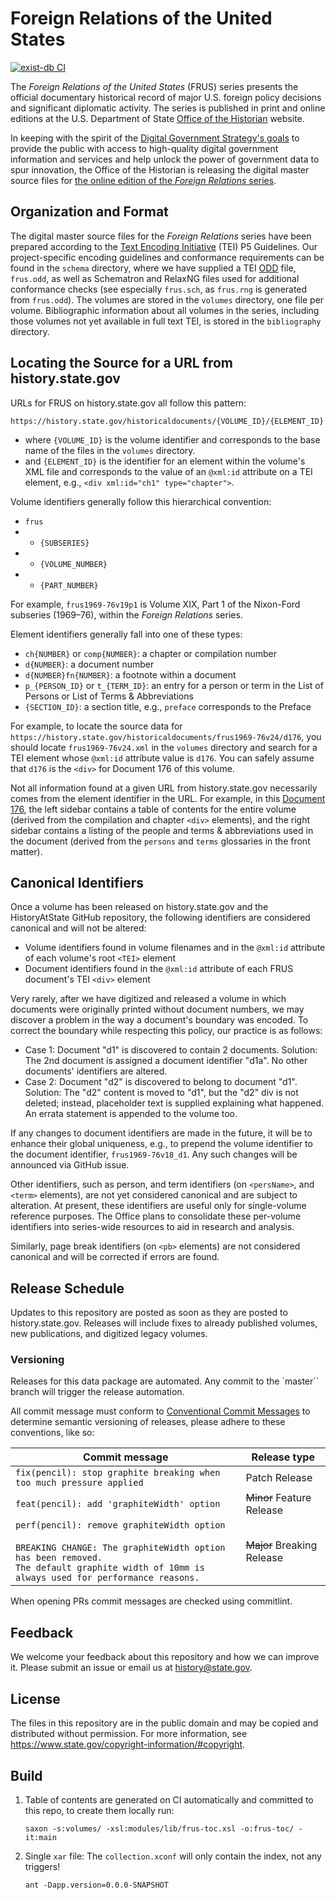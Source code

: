 # Foreign Relations of the United States

[![exist-db CI](https://github.com/HistoryAtState/frus/actions/workflows/build.yml/badge.svg)](https://github.com/HistoryAtState/frus/actions/workflows/build.yml)

The *Foreign Relations of the United States* (FRUS) series presents the official documentary historical
record of major U.S. foreign policy decisions and significant diplomatic activity.  The series is published
in print and online editions at the U.S. Department of State [Office of the Historian](https://history.state.gov/)
website.  

In keeping with the spirit of the
[Digital Government Strategy's goals](https://www.cio.gov/fed-it-topics/modernization/digital-strategy/)
to provide the public with access to high-quality digital government information and services
and help unlock the power of government data to spur innovation, the Office of the Historian
is releasing the digital master source files for [the online edition of the *Foreign Relations* series](https://history.state.gov/historicaldocuments).  

## Organization and Format

The digital master source files for the *Foreign Relations* series have been prepared according to the
[Text Encoding Initiative](http://www.tei-c.org/) (TEI) P5 Guidelines.  Our project-specific encoding guidelines and
conformance requirements can be found in the `schema` directory, where we have supplied a
TEI [ODD](http://www.tei-c.org/Guidelines/Customization/odds.xml) file, `frus.odd`, as well as Schematron
and RelaxNG files used for additional conformance checks (see especially `frus.sch`, as `frus.rng` is generated from
`frus.odd`).  The volumes are stored in the `volumes` directory, one file per volume.  Bibliographic information
about all volumes in the series, including those volumes not yet available in full text TEI, is stored in the
`bibliography` directory.

## Locating the Source for a URL from history.state.gov

URLs for FRUS on history.state.gov all follow this pattern:

  `https://history.state.gov/historicaldocuments/{VOLUME_ID}/{ELEMENT_ID}`

* where `{VOLUME_ID}` is the volume identifier and corresponds to the base name of the files in the `volumes` directory.
* and `{ELEMENT_ID}` is the identifier for an element within the volume's XML file and corresponds to the value of an `@xml:id` attribute on a TEI element, e.g., `<div xml:id="ch1" type="chapter">`.  

Volume identifiers generally follow this hierarchical convention:

* `frus`
* + `{SUBSERIES}`
* + `{VOLUME_NUMBER}`
* + `{PART_NUMBER}`

For example, `frus1969-76v19p1` is Volume XIX, Part 1 of the Nixon-Ford subseries (1969–76), within the *Foreign Relations* series.

Element identifiers generally fall into one of these types:

* `ch{NUMBER}` or `comp{NUMBER}`: a chapter or compilation number
* `d{NUMBER}`: a document number
* `d{NUMBER}fn{NUMBER}`: a footnote within a document
* `p_{PERSON_ID}` or `t_{TERM_ID}`: an entry for a person or term in the List of Persons or List of Terms & Abbreviations
* `{SECTION_ID}`: a section title, e.g., `preface` corresponds to the Preface

For example, to locate the source data for `https://history.state.gov/historicaldocuments/frus1969-76v24/d176`, you should locate `frus1969-76v24.xml` in the `volumes` directory and search for a TEI element whose `@xml:id` attribute value is `d176`.  You can safely assume that `d176` is the `<div>` for Document 176 of this volume.

Not all information found at a given URL from history.state.gov necessarily comes from the element identifier in the URL. For example, in this [Document 176](https://history.state.gov/historicaldocuments/frus1969-76v24/d176), the left sidebar contains a table of contents for the entire volume (derived from the compilation and chapter `<div>` elements), and the right sidebar contains a listing of the people and terms & abbreviations used in the document (derived from the `persons` and `terms` glossaries in the front matter).

## Canonical Identifiers

Once a volume has been released on history.state.gov and the HistoryAtState GitHub repository, the
following identifiers are considered canonical and will not be altered:

* Volume identifiers found in volume filenames and in the `@xml:id` attribute of each volume's root `<TEI>` element
* Document identifiers found in the `@xml:id` attribute of each FRUS document's TEI `<div>` element

Very rarely, after we have digitized and released a volume in which documents were originally
printed without document numbers, we may discover a problem in the way a document's boundary was encoded.
To correct the boundary while respecting this policy, our practice is as follows:

* Case 1: Document "d1" is discovered to contain 2 documents. Solution: The 2nd document is assigned a
document identifier "d1a". No other documents' identifiers are altered.
* Case 2: Document "d2" is discovered to belong to document "d1". Solution: The "d2" content is moved
to "d1", but the "d2" div is not deleted; instead, placeholder text is supplied explaining what happened.
An errata statement is appended to the volume too.

If any changes to document identifiers are made in the future, it will be to enhance their global uniqueness, e.g., to prepend the volume identifier to the document identifier, `frus1969-76v18_d1`. Any such changes will be announced via GitHub issue.

Other identifiers, such as person, and term identifiers (on `<persName>`, and `<term>` elements), are not yet
considered canonical and are subject to alteration. At present, these identifiers are useful only for
single-volume reference purposes. The Office plans to consolidate these per-volume identifiers into
series-wide resources to aid in research and analysis.

Similarly, page break identifiers (on `<pb>` elements) are not considered canonical and will be corrected
if errors are found.

## Release Schedule

Updates to this repository are posted as soon as they are posted to history.state.gov. Releases will
include fixes to already published volumes, new publications, and digitized legacy volumes.

### Versioning

Releases for this data package are automated. Any commit to the `master`` branch will trigger the release automation.

All commit message must conform to [Conventional Commit Messages](https://www.conventionalcommits.org/en/v1.0.0/) to determine semantic versioning of releases, please adhere to these conventions, like so:

| Commit message  | Release type |
|-----------------|--------------|
| `fix(pencil): stop graphite breaking when too much pressure applied` | Patch Release |
| `feat(pencil): add 'graphiteWidth' option` | ~~Minor~~ Feature Release |
| `perf(pencil): remove graphiteWidth option`<br/><br/>`BREAKING CHANGE: The graphiteWidth option has been removed.`<br/>`The default graphite width of 10mm is always used for performance reasons.` | ~~Major~~ Breaking Release |

When opening PRs commit messages are checked using commitlint.

## Feedback

We welcome your feedback about this repository and how we can improve it.  Please submit an issue or email us
at <history@state.gov>.

## License

The files in this repository are in the public domain and may be copied and distributed without permission. For
more information, see <https://www.state.gov/copyright-information/#copyright>.

## Build

1. Table of contents are generated on CI automatically and committed to this repo, to create them locally run:

    ```shell
    saxon -s:volumes/ -xsl:modules/lib/frus-toc.xsl -o:frus-toc/ -it:main
    ```

2. Single `xar` file: The `collection.xconf` will only contain the index, not any triggers!

    ```shell
    ant -Dapp.version=0.0.0-SNAPSHOT
    ```
